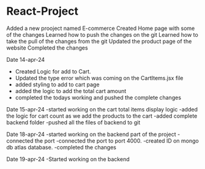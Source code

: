 # React-Project
Added a  new prooject named E-commerce
Created Home page with some of the changes 
Learned how to push the changes on the git
Learned how to take the pull of the changes from the git
Updated the product page of the website 
Completed the changes


Date 14-apr-24
- Created Logic for add to Cart.
- Updated the type error which was coming on the CartItems.jsx file
- added styling to add to cart page
- added the logic to add the total cart amount
- completed the todays working and pushed the complete changes

Date 15-apr-24
-started working on the cart total items display logic
-added the logic for cart count as we add the products to the cart
-added complete backend folder
-pushed all the files of backend to git


Date 18-apr-24
-started working on the backend part of the project
-connected the port 
-connected the port to port 4000.
-created ID on mongo db atlas database.
-completed the changes 

Date 19-apr-24
-Started working on the backend 

